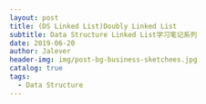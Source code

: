 ```yaml
---
layout: post
title: (DS Linked List)Doubly Linked List
subtitle: Data Structure Linked List学习笔记系列
date: 2019-06-20
author: Jalever
header-img: img/post-bg-business-sketchees.jpg
catalog: true
tags:
  - Data Structure
---
```

